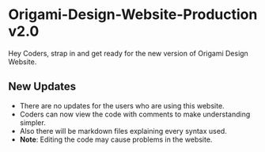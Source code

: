 # Origami-Design-Website-Production v2.0
Hey Coders, strap in and get ready for the new version of Origami Design Website.

## New Updates
* There are no updates for the users who are using this website.
* Coders can now view the code with comments to make understanding simpler.
* Also there will be markdown files explaining every syntax used.
* **Note**: Editing the code may cause problems in the website.
